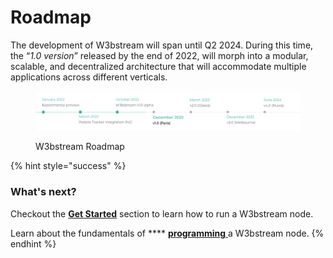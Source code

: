 # Roadmap

The development of W3bstream will span until Q2 2024. During this time, the “_1.0 version_”  released by the end of 2022, will morph into a modular, scalable, and decentralized architecture that will accommodate multiple applications across different verticals.



<figure><img src="../.gitbook/assets/image.png" alt=""><figcaption><p>W3bstream Roadmap</p></figcaption></figure>



{% hint style="success" %}
### What's next?

Checkout the [**Get Started**](../sending-iot-data/get-started.md) section to learn how to run a W3bstream node.

Learn about the fundamentals of **** [**programming** ](../applets-development/basic-concepts/)a W3bstream node.
{% endhint %}

